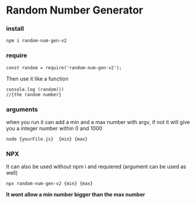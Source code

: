 # Random Number Generator

### install

    npm i random-num-gen-v2

### require

    const random = require('random-num-gen-v2');

Then use it like a function

    console.log (random())
    //{the random number}

### arguments

when you run it can add a min and a max number with argv, if not it will give you a integer number within 0 and 1000

    node {yourFile.js}  {min} {max}


### NPX

It can also be used without npm i and requiered (argument can be used as well)

    npx random-num-gen-v2 {min} {max}

<strong> It wont allow a min number bigger than the max number